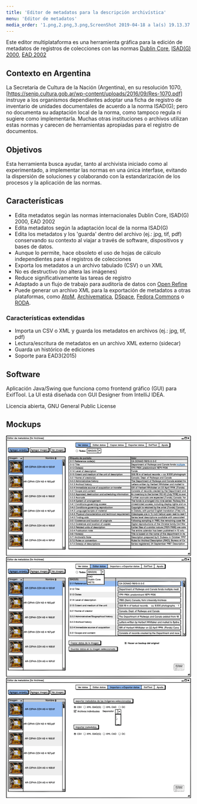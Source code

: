 ```yaml
---
title: 'Editor de metadatos para la descripción archivística'
menu: 'Editor de metadatos'
media_order: '1.png,2.png,3.png,ScreenShot 2019-04-18 a la(s) 19.13.37.jpg'
---
```


Este editor multiplataforma es una herramienta gráfica para la edición de metadatos de registros de colecciones con las normas [Dublin Core](https://dublincore.org/specifications/dublin-core/), [ISAD(G) 2000](https://www.ica.org/sites/default/files/CBPS_2000_Guidelines_ISAD%28G%29_Second-edition_EN.pdf), [EAD 2002](https://www.loc.gov/ead/index.html)

## Contexto en Argentina
La Secretaría de Cultura de la Nación (Argentina), en su resolución 1070, [https://senip.cultura.gob.ar/wp-content/uploads/2016/09/Res-1070.pdf] instruye a los organismos dependientes adoptar una ficha de registro de inventario de unidades documentales de acuerdo a la norma ISAD(G); pero no documenta su adaptación local de la norma, como tampoco regula ni sugiere como implementarla. Muchas otras instituciones o archivos utilizan estas normas y carecen de herramientas apropiadas para el registro de documentos.

## Objetivos
Esta herramienta busca ayudar, tanto al archivista iniciado como al experimentado, a implementar las normas en una única interfase, evitando la dispersión de soluciones y colaborando con la estandarización de los procesos y la aplicación de las normas.

## Características
* Edita metadatos según las normas internacionales Dublin Core, ISAD(G) 2000, EAD 2002
* Edita metadatos según la adaptación local de la norma ISAD(G)
* Edita los metadatos y los 'guarda' dentro del archivo (ej.: jpg, tif, pdf) conservando su contexto al viajar a través de software, dispositivos y bases de datos.
* Aunque lo permite, hace obsoleto el uso de hojas de cálculo independientes para el registros de colecciones
* Exporta los metadatos a un archivo tabulado (CSV) o un XML
* No es destructivo (no altera las imágenes)
* Reduce significativamente las tareas de registro
* Adaptado a un flujo de trabajo para auditoría de datos con [Open Refine](https://openrefine.org/)
* Puede generar un archivo XML para la exportación de metadatos a otras plataformas, como [AtoM](https://accesstomemory.org/), [Archivematica](https://www.archivematica.org/), [DSpace](https://duraspace.org/dspace/), [Fedora Commons](https://duraspace.org/fedora/) o [RODA](https://roda-community.org/).

### Características extendidas
* Importa un CSV o XML y guarda los metadatos en archivos (ej.: jpg, tif, pdf)
* Lectura/escritura de metadatos en un archivo XML externo (sidecar)
* Guarda un histórico de ediciones
* Soporte para EAD3(2015)


## Software
Aplicación Java/Swing que funciona como frontend gráfico (GUI) para ExifTool. La UI está diseñada con GUI Designer from IntelliJ IDEA. 

Licencia abierta, GNU General Public License

## Mockups

![](1.png)
![](2.png)
![](3.png)